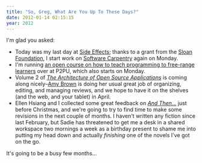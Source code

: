 ```yaml
---
title: "So, Greg, What Are You Up To These Days?"
date: 2012-01-14 02:15:15
year: 2012
---
```

I'm glad you asked:
<ul>
  <li>Today was my last day at <a href="http://www.sidefx.com">Side Effects</a>; thanks to a grant from the <a href="https://software-carpentry.org/2012/01/sloan-foundation-grant-to-software-carpentry-and-mozilla/">Sloan Foundation</a>, I start work on <a href="https://software-carpentry.org">Software Carpentry</a> again on Monday.</li>
  <li>I'm running <a href="http://p2pu.org/en/groups/how-to-teach-webcraft-and-programming-to-free-range-students/">an open course on how to teach programming to free-range learners</a> over at P2PU, which also starts on Monday.</li>
  <li>Volume 2 of <a href="http://aosabook.org"><em>The Architecture of Open Source Applications</em></a> is coming along nicely–<a href="http://www.amyrbrown.ca/">Amy Brown</a> is doing her usual great job of organizing, editing, and managing reviews, and we hope to have it on the shelves (and the web, and your tablet) in April.</li>
  <li>Ellen Hsiang and I collected some great feedback on <a href="http://sensibleadventures.com/and-then/"><em>And Then…</em></a> just before Christmas, and we're going to try to find time to make some revisions in the next couple of months. I haven't written any fiction since last February, but Sadie has threatened to get me a desk in a shared workspace two mornings a week as a birthday present to shame me into putting my head down and actually <em>finishing</em> one of the novels I've got on the go.</li>
</ul>
It's going to be a busy few months…

